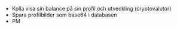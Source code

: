 - Kolla visa sin balance på sin profil och utveckling (cryptovalutor)
- Spara profilbilder som base64 i databasen
- PM
